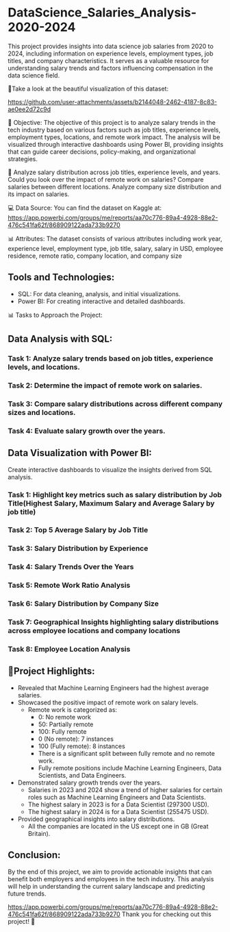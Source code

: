# DataScience_Salaries_Analysis-2020-2024

This project provides insights into data science job salaries from 2020 to 2024, including information on experience levels, employment types, job titles, and company characteristics. It serves as a valuable resource for understanding salary trends and factors influencing compensation in the data science field.

🔎Take a look at the beautiful visualization of this dataset:



https://github.com/user-attachments/assets/b2144048-2462-4187-8c83-ae0ee2d72c9d






🎯 Objective: The objective of this project is to analyze salary trends in the tech industry based on various factors such as job titles, experience levels, employment types, locations, and remote work impact. The analysis will be visualized through interactive dashboards using Power BI, providing insights that can guide career decisions, policy-making, and organizational strategies.

🤔 Analyze salary distribution across job titles, experience levels, and years.
Could you look over the impact of remote work on salaries?
Compare salaries between different locations.
Analyze company size distribution and its impact on salaries.

💻 Data Source: You can find the dataset on Kaggle at: https://app.powerbi.com/groups/me/reports/aa70c776-89a4-4928-88e2-476c541fa62f/868909122ada733b9270

📊 Attributes:
The dataset consists of various attributes including work year, experience level, employment type, job title, salary, salary in USD, employee residence, remote ratio, company location, and company size

## Tools and Technologies:

- SQL: For data cleaning, analysis, and initial visualizations.
- Power BI: For creating interactive and detailed dashboards.

📊 Tasks to Approach the Project:

## Data Analysis with SQL:

### Task 1: Analyze salary trends based on job titles, experience levels, and locations.

### Task 2: Determine the impact of remote work on salaries.

### Task 3: Compare salary distributions across different company sizes and locations.

### Task 4: Evaluate salary growth over the years.



## Data Visualization with Power BI:

Create interactive dashboards to visualize the insights derived from SQL analysis.

### Task 1: Highlight key metrics such as salary distribution by Job Title(Highest Salary, Maximum Salary and Average Salary by job title)

### Task 2: Top 5 Average Salary by Job Title

### Task 3: Salary Distribution by Experience 

### Task 4: Salary Trends Over the Years

### Task 5: Remote Work Ratio Analysis

### Task 6: Salary Distribution by Company Size

### Task 7: Geographical Insights highlighting salary distributions across employee locations and company locations

### Task 8: Employee Location Analysis


## 🎯Project Highlights:

- Revealed that Machine Learning Engineers had the highest average salaries.
- Showcased the positive impact of remote work on salary levels.
  - Remote work is categorized as:
    - 0: No remote work
    - 50: Partially remote
    - 100: Fully remote
    - 0 (No remote): 7 instances
    - 100 (Fully remote): 8 instances
    - There is a significant split between fully remote and no remote work.
    - Fully remote positions include Machine Learning Engineers, Data Scientists, and Data Engineers.
- Demonstrated salary growth trends over the years.
  - Salaries in 2023 and 2024 show a trend of higher salaries for certain roles such as Machine Learning Engineers and Data Scientists.
  - The highest salary in 2023 is for a Data Scientist (297300 USD).
  - The highest salary in 2024 is for a Data Scientist (255475 USD).
- Provided geographical insights into salary distributions.
  - All the companies are located in the US except one in GB (Great Britain). 

## Conclusion:

By the end of this project, we aim to provide actionable insights that can benefit both employers and employees in the tech industry.
This analysis will help in understanding the current salary landscape and predicting future trends.

https://app.powerbi.com/groups/me/reports/aa70c776-89a4-4928-88e2-476c541fa62f/868909122ada733b9270
Thank you for checking out this project! 🙏

 



                     










